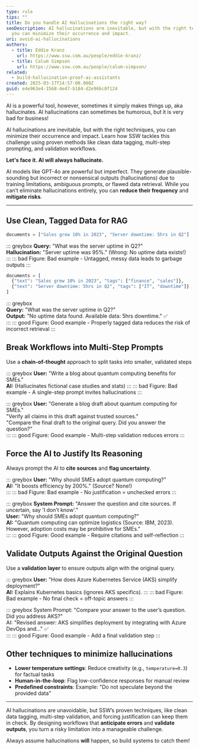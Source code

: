 ```yaml
---
type: rule
tips: ""
title: Do you handle AI Hallucinations the right way?
seoDescription: AI hallucinations are inevitable, but with the right techniques,
  you can minimize their occurrence and impact.
uri: avoid-ai-hallucinations
authors:
  - title: Eddie Kranz
    url: https://www.ssw.com.au/people/eddie-kranz/
  - title: Calum Simpson
    url: https://www.ssw.com.au/people/calum-simpson/
related:
  - build-hallucination-proof-ai-assistants
created: 2025-03-17T14:57:00.000Z
guid: e4e963e4-1568-4e47-b184-d2e96bc0f124
---
```

AI is a powerful tool, however, sometimes it simply makes things up, aka hallucinates. AI hallucinations can sometimes be humorous, but it is very bad for business!

AI hallucinations are inevitable, but with the right techniques, you can minimize their occurrence and impact. Learn how SSW tackles this challenge using proven methods like clean data tagging, multi-step prompting, and validation workflows.  

<!--endintro-->

**Let's face it. AI will always hallucinate.**

AI models like GPT-4o are powerful but imperfect. They generate plausible-sounding but incorrect or nonsensical outputs (hallucinations) due to training limitations, ambiguous prompts, or flawed data retrieval. While you can’t eliminate hallucinations entirely, you can **reduce their frequency** and **mitigate risks**.  

---

## Use Clean, Tagged Data for RAG

```python
documents = ["Sales grew 10% in 2023", "Server downtime: 5hrs in Q2"]  
```

::: greybox
**Query:** "What was the server uptime in Q2?"  
**Hallucination:** "Server uptime was 95%." (Wrong: No uptime data exists!)  
:::
::: bad
Figure: Bad example - Untagged, messy data leads to garbage outputs
:::

```python
documents = [  
  {"text": "Sales grew 10% in 2023", "tags": ["finance", "sales"]},  
  {"text": "Server downtime: 5hrs in Q2", "tags": ["IT", "downtime"]}  
]
```

::: greybox  
**Query:** "What was the server uptime in Q2?"  
**Output:** "No uptime data found. Available data: 5hrs downtime." ✅  
:::
::: good
Figure: Good example - Properly tagged data reduces the risk of incorrect retrieval
:::

## Break Workflows into Multi-Step Prompts

Use a **chain-of-thought** approach to split tasks into smaller, validated steps

::: greybox
**User:** "Write a blog about quantum computing benefits for SMEs."  
**AI:** (Hallucinates fictional case studies and stats)
:::
::: bad
Figure: Bad example - A single-step prompt invites hallucinations
:::

::: greybox
**User:** "Generate a blog draft about quantum computing for SMEs."\
"Verify all claims in this draft against trusted sources."\
"Compare the final draft to the original query. Did you answer the question?"  
:::
::: good
Figure: Good example - Multi-step validation reduces errors
:::

## Force the AI to Justify Its Reasoning

Always prompt the AI to **cite sources** and **flag uncertainty**.

::: greybox
**User:** "Why should SMEs adopt quantum computing?"  
**AI:** "It boosts efficiency by 200%." (Source? None!)  
:::
::: bad
Figure: Bad example - No justification = unchecked errors
:::

::: greybox
**System Prompt:** "Answer the question and cite sources. If uncertain, say 'I don’t know'."  
**User:** "Why should SMEs adopt quantum computing?"  
**AI:** "Quantum computing can optimize logistics (Source: IBM, 2023). However, adoption costs may be prohibitive for SMEs."  
:::
::: good
Figure: Good example - Require citations and self-reflection
:::

## Validate Outputs Against the Original Question

Use a **validation layer** to ensure outputs align with the original query.  

::: greybox
**User:** "How does Azure Kubernetes Service (AKS) simplify deployment?"  
**AI:** Explains Kubernetes basics (ignores AKS specifics).
:::
::: bad
Figure: Bad example - No final check = off-topic answers
:::

::: greybox
System Prompt: "Compare your answer to the user’s question. Did you address AKS?"  
AI: "Revised answer: AKS simplifies deployment by integrating with Azure DevOps and..." ✅  
:::
::: good
Figure: Good example - Add a final validation step
:::

## Other techniques to minimize hallucinations

* **Lower temperature settings**: Reduce creativity (e.g., `temperature=0.3`) for factual tasks
* **Human-in-the-loop**: Flag low-confidence responses for manual review
* **Predefined constraints**: Example: "Do not speculate beyond the provided data"

---

AI hallucinations are unavoidable, but SSW’s proven techniques, like clean data tagging, multi-step validation, and forcing justification can keep them in check. By designing workflows that **anticipate errors** and **validate outputs**, you turn a risky limitation into a manageable challenge.  

Always assume hallucinations **will** happen, so build systems to catch them!
